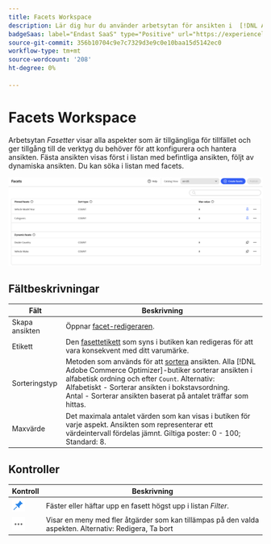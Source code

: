 ```yaml
---
title: Facets Workspace
description: Lär dig hur du använder arbetsytan för ansikten i  [!DNL Adobe Commerce Optimizer].
badgeSaas: label="Endast SaaS" type="Positive" url="https://experienceleague.adobe.com/en/docs/commerce/user-guides/product-solutions" tooltip="Gäller endast Adobe Commerce as a Cloud Service- och Adobe Commerce Optimizer-projekt (SaaS-infrastruktur som hanteras av Adobe)."
source-git-commit: 356b10704c9e7c7329d3e9c0e10baa15d5142ec0
workflow-type: tm+mt
source-wordcount: '208'
ht-degree: 0%

---
```


# Facets Workspace

Arbetsytan *Fasetter* visar alla aspekter som är tillgängliga för tillfället och ger tillgång till de verktyg du behöver för att konfigurera och hantera ansikten. Fästa ansikten visas först i listan med befintliga ansikten, följt av dynamiska ansikten. Du kan söka i listan med facets.

![Fasett-Workspace](../../assets/facet-workspace.png)

## Fältbeskrivningar

| Fält | Beskrivning |
|--- |--- |
| Skapa ansikten | Öppnar [facet-redigeraren](add.md). |
| Etikett | Den [fasettetikett](type.md#facet-labels) som syns i butiken kan redigeras för att vara konsekvent med ditt varumärke. |
| Sorteringstyp | Metoden som används för att [sortera](type.md#sort-type) ansikten. Alla [!DNL Adobe Commerce Optimizer]-butiker sorterar ansikten i alfabetisk ordning och efter `Count`. Alternativ:<br />Alfabetiskt - Sorterar ansikten i bokstavsordning.<br />Antal - Sorterar ansikten baserat på antalet träffar som hittas. |
| Maxvärde | Det maximala antalet värden som kan visas i butiken för varje aspekt. Ansikten som representerar ett värdeintervall fördelas jämnt. Giltiga poster: 0 - 100; Standard: 8. |

## Kontroller

| Kontroll | Beskrivning |
|--- |--- |
| ![Fästväljaren](../../assets/btn-pin-blue.png) | Fäster eller häftar upp en fasett högst upp i listan *Filter*. |
| ![Fler väljare](../../assets/btn-more.png) | Visar en meny med fler åtgärder som kan tillämpas på den valda aspekten. Alternativ: Redigera, Ta bort |
